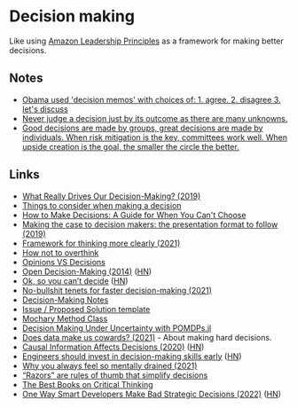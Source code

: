 # Decision making

Like using [Amazon Leadership Principles](https://www.amazon.jobs/en/principles) as a framework for making better decisions.

## Notes

- [Obama used 'decision memos' with choices of: 1. agree. 2. disagree 3. let's discuss](https://twitter.com/Conaw/status/1399850705435955200)
- [Never judge a decision just by its outcome as there are many unknowns.](https://twitter.com/rob_england/status/1458386368829161472)
- [Good decisions are made by groups, great decisions are made by individuals. When risk mitigation is the key, committees work well. When upside creation is the goal, the smaller the circle the better.](https://twitter.com/jaltma/status/1474462094183575559)

## Links

- [What Really Drives Our Decision-Making? (2019)](https://ritholtz.com/2019/05/what-really-drives-our-decision-making/)
- [Things to consider when making a decision](https://twitter.com/Kpaxs/status/1334374396333580288)
- [How to Make Decisions: A Guide for When You Can't Choose](https://effectiviology.com/how-to-make-decisions/)
- [Making the case to decision makers: the presentation format to follow (2019)](https://www.mynameisjehad.com/making-the-case-to-decision-makers-the-presentation-format-to-follow/)
- [Framework for thinking more clearly (2021)](https://twitter.com/Julian/status/1378439257879162880)
- [How not to overthink](https://infinitegame.substack.com/p/2-on-not-overthinking)
- [Opinions VS Decisions](https://twitter.com/andreasklinger/status/1400854256882622474)
- [Open Decision-Making (2014)](https://web.stanford.edu/~ouster/cgi-bin/decisions.php) ([HN](https://news.ycombinator.com/item?id=27937815))
- [Ok, so you can’t decide](https://randsinrepose.com/archives/ok-so-you-cant-decide/) ([HN](https://news.ycombinator.com/item?id=28456964))
- [No-bullshit tenets for faster decision-making (2021)](https://www.rubick.com/tenets-for-faster-decisionmaking/)
- [Decision-Making Notes](https://docs.google.com/document/d/1hPdWQjYfdK0SB2i3ViZ9XsMPjTYEi7Do1WI22ofmEdo/edit#heading=h.erf28nn68i0x)
- [Issue / Proposed Solution template](https://docs.google.com/document/d/10JEFVl3pEk7HUT82oM3LbHtP8hRQvlzK9SQyuJFMyCo/edit#)
- [Mochary Method Class](https://lu.ma/4d7518ej)
- [Decision Making Under Uncertainty with POMDPs.jl](https://github.com/JuliaAcademy/Decision-Making-Under-Uncertainty)
- [Does data make us cowards? (2021)](https://benn.substack.com/p/does-data-make-us-cowards) - About making hard decisions.
- [Causal Information Affects Decisions (2020)](https://cognitiveresearchjournal.springeropen.com/articles/10.1186/s41235-020-0206-z) ([HN](https://news.ycombinator.com/item?id=29509236))
- [Engineers should invest in decision-making skills early](https://www.reforge.com/blog/technical-decision-making) ([HN](https://news.ycombinator.com/item?id=29720000))
- [Why you always feel so mentally drained (2021)](https://www.youtube.com/watch?v=4EbItW7r3-s)
- [“Razors” are rules of thumb that simplify decisions](https://twitter.com/SahilBloom/status/1487436653790695428)
- [The Best Books on Critical Thinking](https://fivebooks.com/best-books/critical-thinking-nigel-warburton/)
- [One Way Smart Developers Make Bad Strategic Decisions (2022)](https://earthly.dev/blog/see-state/) ([HN](https://news.ycombinator.com/item?id=30600304))